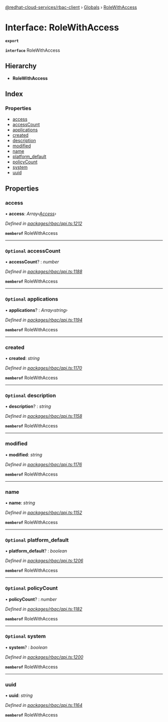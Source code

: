 [@redhat-cloud-services/rbac-client](../README.md) › [Globals](../globals.md) › [RoleWithAccess](rolewithaccess.md)

# Interface: RoleWithAccess

**`export`** 

**`interface`** RoleWithAccess

## Hierarchy

* **RoleWithAccess**

## Index

### Properties

* [access](rolewithaccess.md#access)
* [accessCount](rolewithaccess.md#optional-accesscount)
* [applications](rolewithaccess.md#optional-applications)
* [created](rolewithaccess.md#created)
* [description](rolewithaccess.md#optional-description)
* [modified](rolewithaccess.md#modified)
* [name](rolewithaccess.md#name)
* [platform_default](rolewithaccess.md#optional-platform_default)
* [policyCount](rolewithaccess.md#optional-policycount)
* [system](rolewithaccess.md#optional-system)
* [uuid](rolewithaccess.md#uuid)

## Properties

###  access

• **access**: *Array‹[Access](access.md)›*

*Defined in [packages/rbac/api.ts:1212](https://github.com/RedHatInsights/javascript-clients/blob/master/packages/rbac/api.ts#L1212)*

**`memberof`** RoleWithAccess

___

### `Optional` accessCount

• **accessCount**? : *number*

*Defined in [packages/rbac/api.ts:1188](https://github.com/RedHatInsights/javascript-clients/blob/master/packages/rbac/api.ts#L1188)*

**`memberof`** RoleWithAccess

___

### `Optional` applications

• **applications**? : *Array‹string›*

*Defined in [packages/rbac/api.ts:1194](https://github.com/RedHatInsights/javascript-clients/blob/master/packages/rbac/api.ts#L1194)*

**`memberof`** RoleWithAccess

___

###  created

• **created**: *string*

*Defined in [packages/rbac/api.ts:1170](https://github.com/RedHatInsights/javascript-clients/blob/master/packages/rbac/api.ts#L1170)*

**`memberof`** RoleWithAccess

___

### `Optional` description

• **description**? : *string*

*Defined in [packages/rbac/api.ts:1158](https://github.com/RedHatInsights/javascript-clients/blob/master/packages/rbac/api.ts#L1158)*

**`memberof`** RoleWithAccess

___

###  modified

• **modified**: *string*

*Defined in [packages/rbac/api.ts:1176](https://github.com/RedHatInsights/javascript-clients/blob/master/packages/rbac/api.ts#L1176)*

**`memberof`** RoleWithAccess

___

###  name

• **name**: *string*

*Defined in [packages/rbac/api.ts:1152](https://github.com/RedHatInsights/javascript-clients/blob/master/packages/rbac/api.ts#L1152)*

**`memberof`** RoleWithAccess

___

### `Optional` platform_default

• **platform_default**? : *boolean*

*Defined in [packages/rbac/api.ts:1206](https://github.com/RedHatInsights/javascript-clients/blob/master/packages/rbac/api.ts#L1206)*

**`memberof`** RoleWithAccess

___

### `Optional` policyCount

• **policyCount**? : *number*

*Defined in [packages/rbac/api.ts:1182](https://github.com/RedHatInsights/javascript-clients/blob/master/packages/rbac/api.ts#L1182)*

**`memberof`** RoleWithAccess

___

### `Optional` system

• **system**? : *boolean*

*Defined in [packages/rbac/api.ts:1200](https://github.com/RedHatInsights/javascript-clients/blob/master/packages/rbac/api.ts#L1200)*

**`memberof`** RoleWithAccess

___

###  uuid

• **uuid**: *string*

*Defined in [packages/rbac/api.ts:1164](https://github.com/RedHatInsights/javascript-clients/blob/master/packages/rbac/api.ts#L1164)*

**`memberof`** RoleWithAccess
